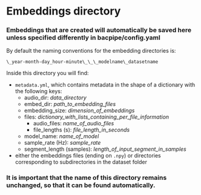 # Embeddings directory 

### Embeddings that are created will automatically be saved here unless specified differently in bacpipe/config.yaml

By default the naming conventions for the embedding directories is:

`\_year-month-day_hour-minute\_\_\_modelname\_datasetname`

Inside this directory you will find:
- `metadata.yml`, which contains metadata in the shape of a dictionary with the following keys:
    - audio_dir: _data_directory_
    - embed_dir: _path_to_embedding_files_
    - embedding_size: _dimension_of_embeddings_
    - files: _dictionary_with_lists_containing_per_file_information_
        - audio_files: _name_of_audio_files_
        - file_lengths (s): _file_length_in_seconds_
    - model_name: _name_of_model_
    - sample_rate (Hz): _sample_rate_
    - segment_length (samples): _length_of_input_segment_in_samples_
- either the embeddings files (ending on `.npy`) or directories corresponding to subdirectories in the dataset folder

### It is important that the name of this directory remains unchanged, so that it can be found automatically. 
